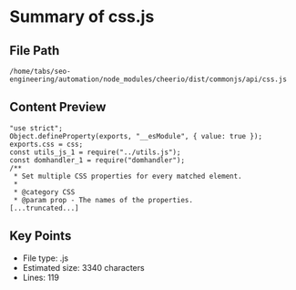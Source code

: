 # Summary of css.js
  
## File Path
`/home/tabs/seo-engineering/automation/node_modules/cheerio/dist/commonjs/api/css.js`

## Content Preview
```
"use strict";
Object.defineProperty(exports, "__esModule", { value: true });
exports.css = css;
const utils_js_1 = require("../utils.js");
const domhandler_1 = require("domhandler");
/**
 * Set multiple CSS properties for every matched element.
 *
 * @category CSS
 * @param prop - The names of the properties.
[...truncated...]
```

## Key Points
- File type: .js
- Estimated size: 3340 characters
- Lines: 119
